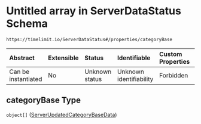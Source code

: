 # Untitled array in ServerDataStatus Schema

```txt
https://timelimit.io/ServerDataStatus#/properties/categoryBase
```



| Abstract            | Extensible | Status         | Identifiable            | Custom Properties | Additional Properties | Access Restrictions | Defined In                                                                           |
| :------------------ | :--------- | :------------- | :---------------------- | :---------------- | :-------------------- | :------------------ | :----------------------------------------------------------------------------------- |
| Can be instantiated | No         | Unknown status | Unknown identifiability | Forbidden         | Allowed               | none                | [ServerDataStatus.schema.json*](ServerDataStatus.schema.json "open original schema") |

## categoryBase Type

`object[]` ([ServerUpdatedCategoryBaseData](serverdatastatus-definitions-serverupdatedcategorybasedata.md))

